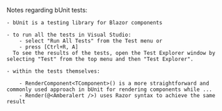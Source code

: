 ﻿Notes regarding bUnit tests:

    - bUnit is a testing library for Blazor components

    - to run all the tests in Visual Studio:
        - select "Run All Tests" from the Test menu or
        - press [Ctrl+R, A]
      To see the results of the tests, open the Test Explorer window by selecting "Test" from the top menu and then "Test Explorer".

    - within the tests themselves:

        - RenderComponent<TComponent>() is a more straightforward and commonly used approach in bUnit for rendering components while ...
        - Render(@<Amberalert />) uses Razor syntax to achieve the same result

